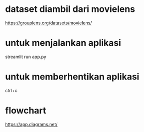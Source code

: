 # dataset diambil dari movielens

https://grouplens.org/datasets/movielens/

# untuk menjalankan aplikasi

streamlit run app.py

# untuk memberhentikan aplikasi

ctrl+c

# flowchart

https://app.diagrams.net/
